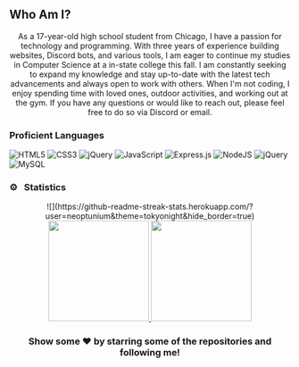 ## Who Am I?
<p align="center">
As a 17-year-old high school student from Chicago, I have a passion for technology and programming. With three years of experience building websites, Discord bots, and various tools, I am eager to continue my studies in Computer Science at a in-state college this fall. I am constantly seeking to expand my knowledge and stay up-to-date with the latest tech advancements and always open to work with others. When I'm not coding, I enjoy spending time with loved ones, outdoor activities, and working out at the gym. If you have any questions or would like to reach out, please feel free to do so via Discord or email.
</p>

### Proficient Languages

![HTML5](https://img.shields.io/badge/html5-%23E34F26.svg?style=for-the-badge&logo=html5&logoColor=white) 
![CSS3](https://img.shields.io/badge/css3-%231572B6.svg?style=for-the-badge&logo=css3&logoColor=white) 
![jQuery](https://img.shields.io/badge/-sass-C51A4A?style=for-the-badge&logo=sass)
![JavaScript](https://img.shields.io/badge/javascript-%23323330.svg?style=for-the-badge&logo=javascript&logoColor=%23F7DF1E)
![Express.js](https://img.shields.io/badge/express.js-%23404d59.svg?style=for-the-badge&logo=express&logoColor=%2361DAFB)
![NodeJS](https://img.shields.io/badge/node.js-6DA55F?style=for-the-badge&logo=node.js&logoColor=white)
![jQuery](https://img.shields.io/badge/-jquery-C51A4A?style=for-the-badge&logo=jquery)
![MySQL](https://img.shields.io/badge/mysql-%2300f.svg?style=for-the-badge&logo=mysql&logoColor=white)


### ⚙️ &nbsp; Statistics
<p align="center">
![](https://github-readme-streak-stats.herokuapp.com/?user=neoptunium&theme=tokyonight&hide_border=true)<br/>
<a href="https://github.com/neoptunium">
  <img height="180em" src="https://github-readme-stats-eight-theta.vercel.app/api?username=Neoptunium&show_icons=true&theme=react&include_all_commits=true&count_private=true"/>
  <img height="180em" src="https://github-readme-stats-eight-theta.vercel.app/api/top-langs/?username=neoptunium&layout=compact&langs_count=8&theme=react"/>
</a>
</p>

<h3 align=center>Show some ❤️ by starring some of the repositories and following me!</h3>
